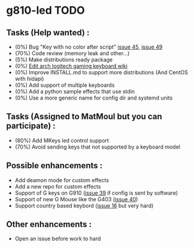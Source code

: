 # g810-led TODO

## Tasks (Help wanted) :
* (0%) Bug "Key with no color after script" [issue 45](https://github.com/MatMoul/g810-led/issues/45), [issue 49](https://github.com/MatMoul/g810-led/issues/49)
* (70%) Code review (memory leak and other...)
* (5%) Make distributions ready package
* (0%) [Edit arch logitech gaming keyboard wiki](https://wiki.archlinux.org/index.php/Logitech_Gaming_Keyboards)
* (0%) Improve INSTALL.md to support more distributions (And CentOS with hidapi)
* (0%) Add support of multiple keyboards
* (0%) Add a python sample effects that use stdin
* (0%) Use a more generic name for config dir and systemd units

## Tasks (Assigned to MatMoul but you can participate) :
* (80%) Add MKeys led control support
* (70%) Avoid sending keys that not supported by a keyboard model

## Possible enhancements :
* Add deamon mode for custom effects
* Add a new repo for custom effects
* Support of G keys on G910 ([issue 39](https://github.com/MatMoul/g810-led/issues/39) if config is sent by software)
* Support of new G Mouse like the G403 ([issue 40](https://github.com/MatMoul/g810-led/issues/40))
* Support country based keybord ([issue 16](https://github.com/MatMoul/g810-led/issues/16) but very hard)

## Other enhancements :
* Open an issue before work to hard
